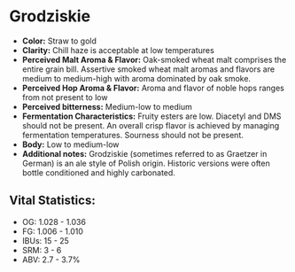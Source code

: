 # Grodziskie

- **Color:** Straw to gold
- **Clarity:** Chill haze is acceptable at low temperatures
- **Perceived Malt Aroma & Flavor:** Oak-smoked wheat malt comprises the entire grain bill. Assertive smoked wheat malt aromas and flavors are medium to medium-high with aroma dominated by oak smoke.
- **Perceived Hop Aroma & Flavor:** Aroma and flavor of noble hops ranges from not present to low
- **Perceived bitterness:** Medium-low to medium
- **Fermentation Characteristics:** Fruity esters are low. Diacetyl and DMS should not be present. An overall crisp flavor is achieved by managing fermentation temperatures. Sourness should not be present.
- **Body:** Low to medium-low
- **Additional notes:** Grodziskie (sometimes referred to as Graetzer in German) is an ale style of Polish origin. Historic versions were often bottle conditioned and highly carbonated.

## Vital Statistics:

- OG: 1.028 - 1.036
- FG: 1.006 - 1.010
- IBUs: 15 - 25
- SRM: 3 - 6
- ABV: 2.7 - 3.7%
